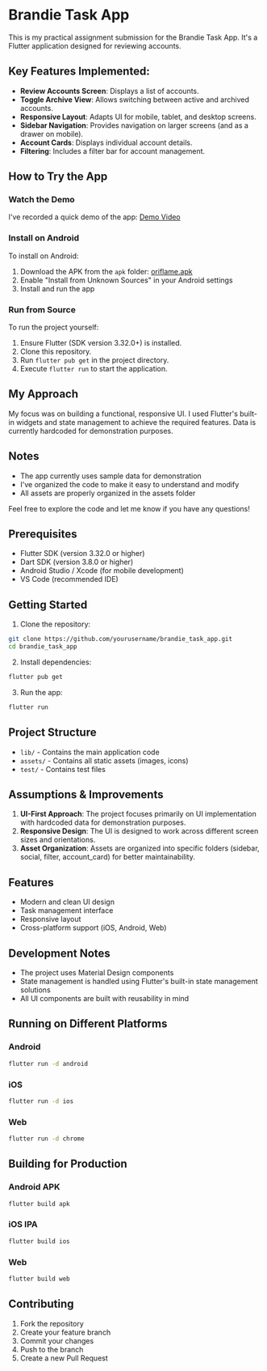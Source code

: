 # Brandie Task App

This is my practical assignment submission for the Brandie Task App. It's a Flutter application designed for reviewing accounts.

## Key Features Implemented:

- **Review Accounts Screen**: Displays a list of accounts.
- **Toggle Archive View**: Allows switching between active and archived accounts.
- **Responsive Layout**: Adapts UI for mobile, tablet, and desktop screens.
- **Sidebar Navigation**: Provides navigation on larger screens (and as a drawer on mobile).
- **Account Cards**: Displays individual account details.
- **Filtering**: Includes a filter bar for account management.

## How to Try the App

### Watch the Demo
I've recorded a quick demo of the app: [Demo Video](https://icecreamapps.com/v/b6su5m8)

### Install on Android
To install on Android:
1. Download the APK from the `apk` folder: [oriflame.apk](apk/oriflame.apk)
2. Enable "Install from Unknown Sources" in your Android settings
3. Install and run the app

### Run from Source
To run the project yourself:
1. Ensure Flutter (SDK version 3.32.0+) is installed.
2. Clone this repository.
3. Run `flutter pub get` in the project directory.
4. Execute `flutter run` to start the application.

## My Approach

My focus was on building a functional, responsive UI. I used Flutter's built-in widgets and state management to achieve the required features. Data is currently hardcoded for demonstration purposes.

## Notes

- The app currently uses sample data for demonstration
- I've organized the code to make it easy to understand and modify
- All assets are properly organized in the assets folder

Feel free to explore the code and let me know if you have any questions!

## Prerequisites

- Flutter SDK (version 3.32.0 or higher)
- Dart SDK (version 3.8.0 or higher)
- Android Studio / Xcode (for mobile development)
- VS Code (recommended IDE)

## Getting Started

1. Clone the repository:
```bash
git clone https://github.com/yourusername/brandie_task_app.git
cd brandie_task_app
```

2. Install dependencies:
```bash
flutter pub get
```

3. Run the app:
```bash
flutter run
```

## Project Structure

- `lib/` - Contains the main application code
- `assets/` - Contains all static assets (images, icons)
- `test/` - Contains test files

## Assumptions & Improvements

1. **UI-First Approach**: The project focuses primarily on UI implementation with hardcoded data for demonstration purposes.
2. **Responsive Design**: The UI is designed to work across different screen sizes and orientations.
3. **Asset Organization**: Assets are organized into specific folders (sidebar, social, filter, account_card) for better maintainability.

## Features

- Modern and clean UI design
- Task management interface
- Responsive layout
- Cross-platform support (iOS, Android, Web)

## Development Notes

- The project uses Material Design components
- State management is handled using Flutter's built-in state management solutions
- All UI components are built with reusability in mind

## Running on Different Platforms

### Android
```bash
flutter run -d android
```

### iOS
```bash
flutter run -d ios
```

### Web
```bash
flutter run -d chrome
```

## Building for Production

### Android APK
```bash
flutter build apk
```

### iOS IPA
```bash
flutter build ios
```

### Web
```bash
flutter build web
```

## Contributing

1. Fork the repository
2. Create your feature branch
3. Commit your changes
4. Push to the branch
5. Create a new Pull Request
